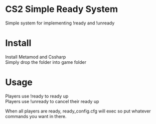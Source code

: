 # CS2 Simple Ready System
Simple system for implementing !ready and !unready

# Install
Install Metamod and Cssharp <br/>
Simply drop the folder into game folder

# Usage
Players use !ready to ready up<br/>
Players use !unready to cancel their ready up<br/>

When all players are ready, ready_config.cfg will exec so put whatever commands you want in there.

